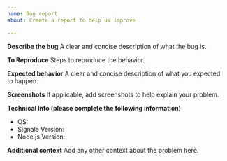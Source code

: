 ```yaml
---
name: Bug report
about: Create a report to help us improve

---
```


**Describe the bug**
A clear and concise description of what the bug is.

**To Reproduce**
Steps to reproduce the behavior.

**Expected behavior**
A clear and concise description of what you expected to happen.

**Screenshots**
If applicable, add screenshots to help explain your problem.

**Technical Info (please complete the following information)**
 - OS:
 - Signale Version:
 - Node.js Version:

**Additional context**
Add any other context about the problem here.

